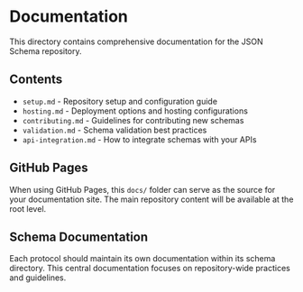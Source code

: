 # Documentation

This directory contains comprehensive documentation for the JSON Schema repository.

## Contents

- `setup.md` - Repository setup and configuration guide
- `hosting.md` - Deployment options and hosting configurations
- `contributing.md` - Guidelines for contributing new schemas
- `validation.md` - Schema validation best practices
- `api-integration.md` - How to integrate schemas with your APIs

## GitHub Pages

When using GitHub Pages, this `docs/` folder can serve as the source for your documentation site. The main repository content will be available at the root level.

## Schema Documentation

Each protocol should maintain its own documentation within its schema directory. This central documentation focuses on repository-wide practices and guidelines.
